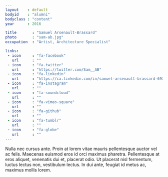 ```yaml
---
layout    : default
bodyid    : "alumni"
bodyclass : "content"
year      : 2016

title       : "Samuel Arsenault-Brassard"
photo       : "sam-ab.jpg"
occupation  : "Artist, Architecture Specialist"

links:
 - icon     : "fa-facebook"
   url      : ""
 - icon     : "fa-twitter"
   url      : "https://twitter.com/Sam__AB"
 - icon     : "fa-linkedin"
   url      : "https://ca.linkedin.com/in/samuel-arsenault-brassard-69340a78"
 - icon     : "fa-instagram"
   url      : ""
 - icon     : "fa-soundcloud"
   url      : ""
 - icon     : "fa-vimeo-square"
   url      : ""
 - icon     : "fa-github"
   url      : ""
 - icon     : "fa-tumblr"
   url      : ""
 - icon     : "fa-globe"
   url      : ""
---
```


Nulla nec cursus ante. Proin at lorem vitae mauris pellentesque auctor vel ac felis. Maecenas euismod eros id orci maximus pharetra. Pellentesque at eros aliquet, venenatis dui et, placerat odio. Ut placerat nisl fermentum, luctus lectus non, vestibulum lectus. In dui ante, feugiat id metus ac, maximus mollis lorem. 